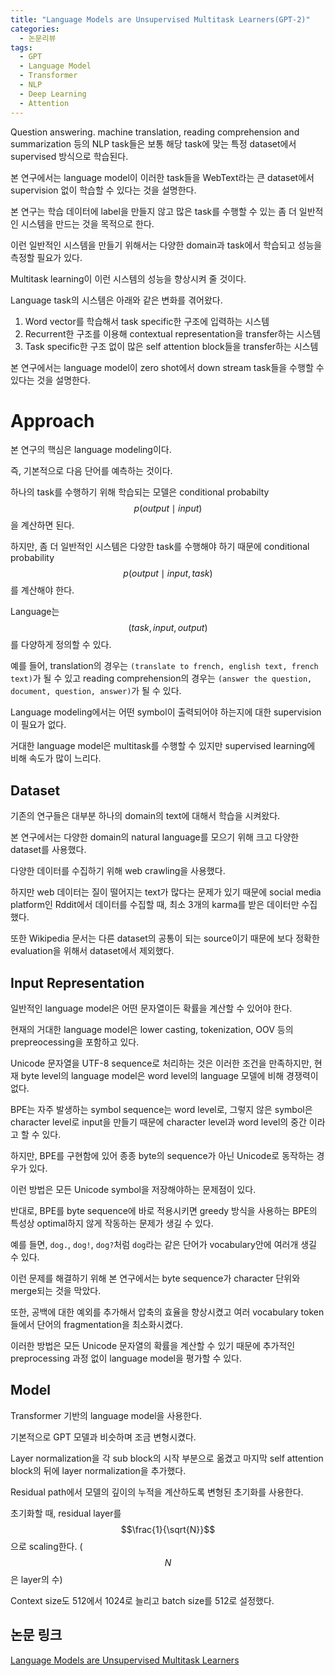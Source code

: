 ```yaml
---
title: "Language Models are Unsupervised Multitask Learners(GPT-2)"
categories:
  - 논문리뷰
tags:
  - GPT
  - Language Model
  - Transformer
  - NLP
  - Deep Learning
  - Attention
---
```


Question answering. machine translation, reading comprehension and summarization 등의 NLP task들은 보통 해당 task에 맞는 특정 dataset에서 supervised 방식으로 학습된다.

본 연구에서는 language model이 이러한 task들을  WebText라는 큰 dataset에서 supervision 없이 학습할 수 있다는 것을 설명한다.

본 연구는 학습 데이터에 label을 만들지 않고 많은 task를 수행할 수 있는 좀 더 일반적인 시스템을 만드는 것을 목적으로 한다.

이런 일반적인 시스템을 만들기 위해서는 다양한 domain과 task에서 학습되고 성능을 측정할 필요가 있다.

Multitask learning이 이런 시스템의 성능을 향상시켜 줄 것이다.

Language task의 시스템은 아래와 같은 변화를 겪어왔다.

1. Word vector를 학습해서 task specific한 구조에 입력하는 시스템
2. Recurrent한 구조를 이용해 contextual representation을 transfer하는 시스템
3. Task specific한 구조 없이 많은 self attention block들을 transfer하는 시스템

본 연구에서는 language model이 zero shot에서 down stream task들을 수행할 수 있다는 것을 설명한다.

# Approach

본 연구의 핵심은 language modeling이다.

즉, 기본적으로 다음 단어를 예측하는 것이다.

하나의 task를 수행하기 위해 학습되는 모델은 conditional probabilty $$p(output\mid input)$$을 계산하면 된다.

하지만, 좀 더 일반적인 시스템은 다양한 task를 수행해야 하기 때문에 conditional probability $$p(output\mid input,task)$$를 계산해야 한다.

Language는 $$(task,input,output)$$를 다양하게 정의할 수 있다.

예를 들어, translation의 경우는 `(translate to french, english text, french text)`가 될 수 있고 reading comprehension의 경우는 `(answer the question, document, question, answer)`가 될 수 있다.

Language modeling에서는 어떤 symbol이 출력되어야 하는지에 대한 supervision이 필요가 없다.

거대한 language model은 multitask를 수행할 수 있지만 supervised learning에 비해 속도가 많이 느리다.

## Dataset

기존의 연구들은 대부분 하나의 domain의 text에 대해서 학습을 시켜왔다.

본 연구에서는 다양한 domain의 natural language를 모으기 위해 크고 다양한 dataset를 사용했다.

다양한 데이터를 수집하기 위해 web crawling을 사용했다.

하지만 web 데이터는 질이 떨어지는 text가 많다는 문제가 있기 때문에 social media platform인 Rddit에서 데이터를 수집할 때, 최소 3개의 karma를 받은 데이터만 수집했다.

또한 Wikipedia 문서는 다른 dataset의 공통이 되는 source이기 때문에 보다 정확한 evaluation을 위해서 dataset에서 제외했다.

## Input Representation

일반적인 language model은 어떤 문자열이든 확률을 계산할 수 있어야 한다.

현재의 거대한 language model은 lower casting, tokenization, OOV 등의 prepreocessing을 포함하고 있다.

Unicode 문자열을 UTF-8 sequence로 처리하는 것은 이러한 조건을 만족하지만, 현재 byte level의 language model은 word level의 language 모델에 비해 경쟁력이 없다.

BPE는 자주 발생하는 symbol sequence는 word level로, 그렇지 않은 symbol은 character level로 input을 만들기 때문에 character level과 word level의 중간 이라고 할 수 있다.

하지만, BPE를 구현함에 있어 종종 byte의 sequence가 아닌 Unicode로 동작하는 경우가 있다.

이런 방법은 모든 Unicode symbol을 저장해야하는 문제점이 있다.

반대로, BPE를 byte sequence에 바로 적용시키면 greedy 방식을 사용하는 BPE의 특성상 optimal하지 않게 작동하는 문제가 생길 수 있다.

예를 들면, `dog.`, `dog!`, `dog?`처럼 `dog`라는 같은 단어가 vocabulary안에 여러개 생길 수 있다.

이런 문제를 해결하기 위해 본 연구에서는  byte sequence가 character 단위와 merge되는 것을 막았다.

또한, 공백에 대한 예외를 추가해서 압축의 효율을 향상시켰고 여러 vocabulary token들에서 단어의 fragmentation을 최소화시켰다.

이러한 방법은 모든 Unicode 문자열의 확률을 계산할 수 있기 때문에 추가적인 preprocessing 과정 없이 language model을 평가할 수 있다.

## Model

Transformer 기반의 language model을 사용한다.

기본적으로 GPT 모델과 비슷하며 조금 변형시켰다.

Layer normalization을 각 sub block의 시작 부분으로 옮겼고 마지막 self attention block의 뒤에 layer normalization을 추가했다.

Residual path에서 모델의 깊이의 누적을 계산하도록 변형된 초기화를 사용한다.

초기화할 때, residual layer를 $$\frac{1}{\sqrt{N}}$$으로 scaling한다. ($$N$$은 layer의 수) 

Context size도 512에서 1024로 늘리고 batch size를 512로 설정했다.

## 논문 링크

[Language Models are Unsupervised Multitask Learners](https://d4mucfpksywv.cloudfront.net/better-language-models/language_models_are_unsupervised_multitask_learners.pdf)

